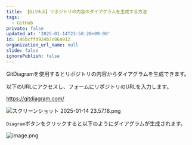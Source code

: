 ```yaml
---
title: 【GitHub】リポジトリの内容のダイアグラムを生成する方法
tags:
  - GitHub
private: false
updated_at: '2025-01-14T23:58:28+09:00'
id: 146bcffd924b7c06a912
organization_url_name: null
slide: false
ignorePublish: false
---
```

GitDiagramを使用するとリポジトリの内容からダイアグラムを生成できます。

以下のURLにアクセスし、フォームにリポジトリのURLを入力します。

https://gitdiagram.com/

![スクリーンショット 2025-01-14 23.57.18.png](https://qiita-image-store.s3.ap-northeast-1.amazonaws.com/0/2342443/d7fb13b4-8b17-951d-be44-f83c3a441cdc.png)


`Diagram`ボタンをクリックすると以下のようにダイアグラムが生成されます。

![image.png](https://qiita-image-store.s3.ap-northeast-1.amazonaws.com/0/2342443/e0462c9e-5ffe-eb79-c141-f39b3ced0638.png)



